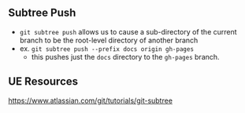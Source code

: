 
## Subtree Push
- `git subtree push` allows us to cause a sub-directory of the current branch to be the root-level directory of another branch
- ex. `git subtree push --prefix docs origin gh-pages`
	- this pushes just the `docs` directory to the `gh-pages` branch.

## UE Resources
https://www.atlassian.com/git/tutorials/git-subtree